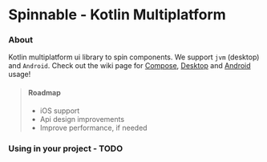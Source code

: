 # Spinnable - Kotlin Multiplatform

### About
Kotlin multiplatform ui library to spin components. We support `jvm` (desktop) and `Android`. Check out the wiki page for 
[Compose](https://github.com/williankl/spinnable/wiki/Compose),
[Desktop](https://github.com/williankl/spinnable/wiki/Compose) and 
[Android](https://github.com/williankl/spinnable/wiki/Android) usage!

> #### Roadmap
> * iOS support
> * Api design improvements
> * Improve performance, if needed

### Using in your project - TODO
